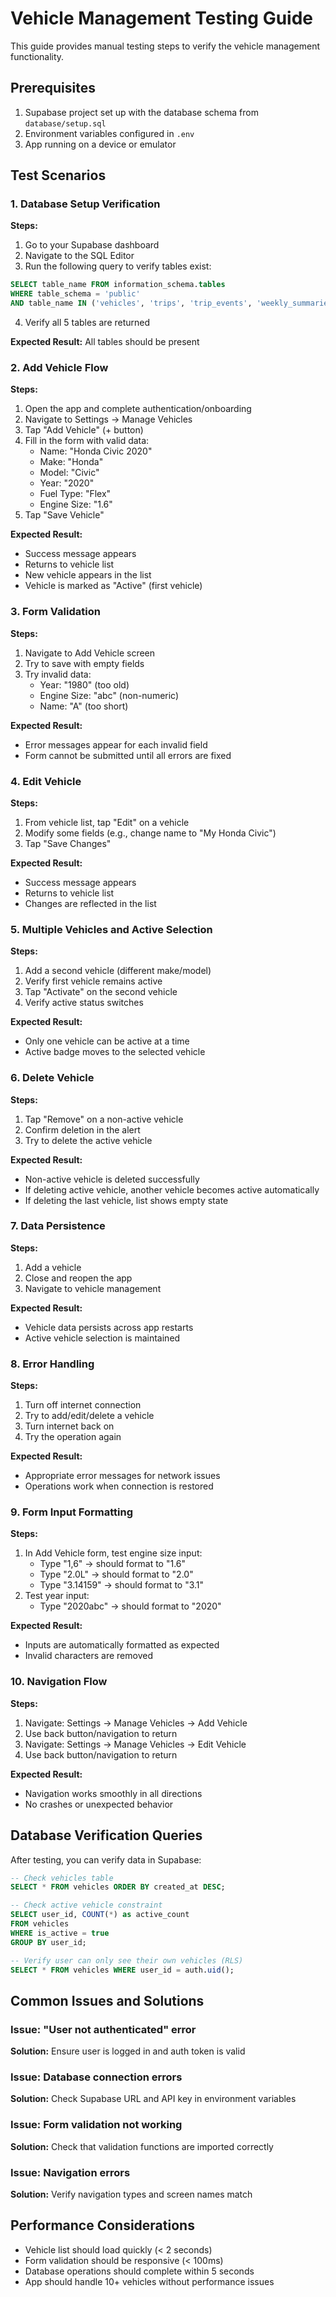 # Vehicle Management Testing Guide

This guide provides manual testing steps to verify the vehicle management functionality.

## Prerequisites

1. Supabase project set up with the database schema from `database/setup.sql`
2. Environment variables configured in `.env`
3. App running on a device or emulator

## Test Scenarios

### 1. Database Setup Verification

**Steps:**
1. Go to your Supabase dashboard
2. Navigate to the SQL Editor
3. Run the following query to verify tables exist:
```sql
SELECT table_name FROM information_schema.tables 
WHERE table_schema = 'public' 
AND table_name IN ('vehicles', 'trips', 'trip_events', 'weekly_summaries', 'tips');
```
4. Verify all 5 tables are returned

**Expected Result:** All tables should be present

### 2. Add Vehicle Flow

**Steps:**
1. Open the app and complete authentication/onboarding
2. Navigate to Settings → Manage Vehicles
3. Tap "Add Vehicle" (+ button)
4. Fill in the form with valid data:
   - Name: "Honda Civic 2020"
   - Make: "Honda"
   - Model: "Civic"
   - Year: "2020"
   - Fuel Type: "Flex"
   - Engine Size: "1.6"
5. Tap "Save Vehicle"

**Expected Result:** 
- Success message appears
- Returns to vehicle list
- New vehicle appears in the list
- Vehicle is marked as "Active" (first vehicle)

### 3. Form Validation

**Steps:**
1. Navigate to Add Vehicle screen
2. Try to save with empty fields
3. Try invalid data:
   - Year: "1980" (too old)
   - Engine Size: "abc" (non-numeric)
   - Name: "A" (too short)

**Expected Result:**
- Error messages appear for each invalid field
- Form cannot be submitted until all errors are fixed

### 4. Edit Vehicle

**Steps:**
1. From vehicle list, tap "Edit" on a vehicle
2. Modify some fields (e.g., change name to "My Honda Civic")
3. Tap "Save Changes"

**Expected Result:**
- Success message appears
- Returns to vehicle list
- Changes are reflected in the list

### 5. Multiple Vehicles and Active Selection

**Steps:**
1. Add a second vehicle (different make/model)
2. Verify first vehicle remains active
3. Tap "Activate" on the second vehicle
4. Verify active status switches

**Expected Result:**
- Only one vehicle can be active at a time
- Active badge moves to the selected vehicle

### 6. Delete Vehicle

**Steps:**
1. Tap "Remove" on a non-active vehicle
2. Confirm deletion in the alert
3. Try to delete the active vehicle

**Expected Result:**
- Non-active vehicle is deleted successfully
- If deleting active vehicle, another vehicle becomes active automatically
- If deleting the last vehicle, list shows empty state

### 7. Data Persistence

**Steps:**
1. Add a vehicle
2. Close and reopen the app
3. Navigate to vehicle management

**Expected Result:**
- Vehicle data persists across app restarts
- Active vehicle selection is maintained

### 8. Error Handling

**Steps:**
1. Turn off internet connection
2. Try to add/edit/delete a vehicle
3. Turn internet back on
4. Try the operation again

**Expected Result:**
- Appropriate error messages for network issues
- Operations work when connection is restored

### 9. Form Input Formatting

**Steps:**
1. In Add Vehicle form, test engine size input:
   - Type "1,6" → should format to "1.6"
   - Type "2.0L" → should format to "2.0"
   - Type "3.14159" → should format to "3.1"
2. Test year input:
   - Type "2020abc" → should format to "2020"

**Expected Result:**
- Inputs are automatically formatted as expected
- Invalid characters are removed

### 10. Navigation Flow

**Steps:**
1. Navigate: Settings → Manage Vehicles → Add Vehicle
2. Use back button/navigation to return
3. Navigate: Settings → Manage Vehicles → Edit Vehicle
4. Use back button/navigation to return

**Expected Result:**
- Navigation works smoothly in all directions
- No crashes or unexpected behavior

## Database Verification Queries

After testing, you can verify data in Supabase:

```sql
-- Check vehicles table
SELECT * FROM vehicles ORDER BY created_at DESC;

-- Check active vehicle constraint
SELECT user_id, COUNT(*) as active_count 
FROM vehicles 
WHERE is_active = true 
GROUP BY user_id;

-- Verify user can only see their own vehicles (RLS)
SELECT * FROM vehicles WHERE user_id = auth.uid();
```

## Common Issues and Solutions

### Issue: "User not authenticated" error
**Solution:** Ensure user is logged in and auth token is valid

### Issue: Database connection errors
**Solution:** Check Supabase URL and API key in environment variables

### Issue: Form validation not working
**Solution:** Check that validation functions are imported correctly

### Issue: Navigation errors
**Solution:** Verify navigation types and screen names match

## Performance Considerations

- Vehicle list should load quickly (< 2 seconds)
- Form validation should be responsive (< 100ms)
- Database operations should complete within 5 seconds
- App should handle 10+ vehicles without performance issues